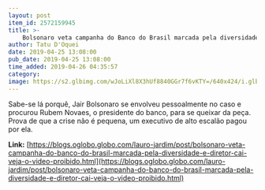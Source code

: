 ```yaml
---
layout: post
item_id: 2572159945
title: >-
    Bolsonaro veta campanha do Banco do Brasil marcada pela diversidade e diretor cai — veja o vídeo proibido
author: Tatu D'Oquei
date: 2019-04-25 13:08:00
pub_date: 2019-04-25 13:08:00
time_added: 2019-04-26 04:35:57
category: 
image: https://s2.glbimg.com/wJoLiXl8X3hUf8840GGr7f6vKTY=/640x424/i.glbimg.com/og/ig/infoglobo1/f/original/2019/04/25/1.jpg
---
```


Sabe-se lá porquê, Jair Bolsonaro se envolveu pessoalmente no caso e procurou Rubem Novaes, o presidente do banco, para se queixar da peça. Prova de que a crise não é pequena, um executivo de alto escalão pagou por ela.

**Link:** [https://blogs.oglobo.globo.com/lauro-jardim/post/bolsonaro-veta-campanha-do-banco-do-brasil-marcada-pela-diversidade-e-diretor-cai-veja-o-video-proibido.html](https://blogs.oglobo.globo.com/lauro-jardim/post/bolsonaro-veta-campanha-do-banco-do-brasil-marcada-pela-diversidade-e-diretor-cai-veja-o-video-proibido.html)

